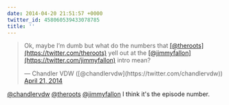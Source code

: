 ```yaml
---
date: 2014-04-20 21:51:57 +0000
twitter_id: 458060539433078785
title: ''
---
```


<blockquote class="twitter-tweet"><p lang="en" dir="ltr">Ok, maybe I’m dumb but what do the numbers that <a href="https://twitter.com/theroots?ref_src=twsrc%5Etfw">[@theroots](https://twitter.com/theroots)</a> yell out at the <a href="https://twitter.com/jimmyfallon?ref_src=twsrc%5Etfw">[@jimmyfallon](https://twitter.com/jimmyfallon)</a> intro mean?</p>&mdash; Chandler VDW ([@chandlervdw](https://twitter.com/chandlervdw)) <a href="https://twitter.com/chandlervdw/status/458058494503944192?ref_src=twsrc%5Etfw">April 21, 2014</a></blockquote>
<script async src="https://platform.twitter.com/widgets.js" charset="utf-8"></script>

[@chandlervdw](https://twitter.com/chandlervdw) [@theroots](https://twitter.com/theroots) [@jimmyfallon](https://twitter.com/jimmyfallon) I think it's the episode number.
